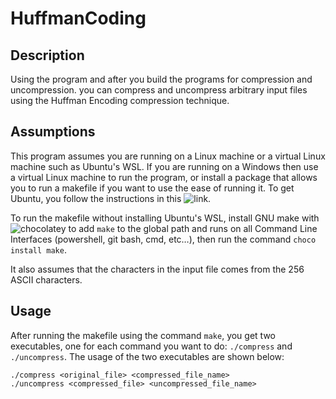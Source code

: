 # HuffmanCoding
## Description
Using the program and after you build the programs for compression and uncompression. you can compress and uncompress arbitrary input files using the Huffman Encoding compression technique.

## Assumptions
This program assumes you are running on a Linux machine or a virtual Linux machine such as Ubuntu's WSL. If you are running on a Windows then use a virtual Linux machine to run the program, or install a package that allows you to run a makefile if you want to use the ease of running it. To get Ubuntu, you follow the instructions in this ![link](https://ubuntu.com/desktop/wsl).

To run the makefile without installing Ubuntu's WSL, install GNU make with ![chocolatey](https://chocolatey.org/install) to add ``make`` to the global path and runs on all Command Line Interfaces (powershell, git bash, cmd, etc…), then run the command ``choco install make``.

It also assumes that the characters in the input file comes from the 256 ASCII characters.

## Usage
After running the makefile using the command ``make``, you get two executables, one for each command you want to do: ``./compress`` and ``./uncompress``. The usage of the two executables are shown below:
```
./compress <original_file> <compressed_file_name>
./uncompress <compressed_file> <uncompressed_file_name>
```

